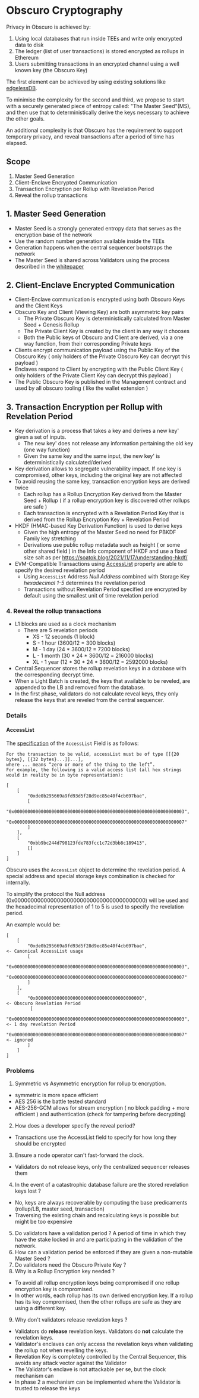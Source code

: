 # Obscuro Cryptography


Privacy in Obscuro is achieved by:
1. Using local databases that run inside TEEs and write only encrypted data to disk
2. The ledger (list of user transactions) is stored encrypted as rollups in Ethereum
3. Users submitting transactions in an encrypted channel using a well known key (the Obscuro Key)


The first element can be achieved by using existing solutions like [edgelessDB](https://www.edgeless.systems/products/edgelessdb/).

To minimise the complexity for the second and third, we propose to start with a securely generated piece of entropy called: "The Master Seed"(MS),
and then use that to deterministically derive the keys necessary to achieve the other goals.

An additional complexity is that Obscuro has the requirement to support temporary privacy, and reveal transactions after a period of time has elapsed.


## Scope

1. Master Seed Generation
2. Client-Enclave Encrypted Communication
3. Transaction Encryption per Rollup with Revelation Period
4. Reveal the rollup transactions

## 1. Master Seed Generation
- Master Seed is a strongly generated entropy data that serves as the encryption base of the network
- Use the random number generation available inside the TEEs
- Generation happens when the central sequencer bootstraps the network
- The Master Seed is shared across Validators using the process described in the [whitepaper](https://whitepaper.obscu.ro/obscuro-whitepaper/amalgamated.html#sharing-the-master-seed)

## 2. Client-Enclave Encrypted Communication
- Client-Enclave communication is encrypted using both Obscuro Keys and the Client Keys
- Obscuro Key and Client (Viewing Key) are both asymmetric key pairs
  - The Private Obscuro Key is deterministically calculated from Master Seed + Genesis Rollup
  - The Private Client Key is created by the client in any way it chooses
  - Both the Public keys of Obscuro and Client are derived, via a one way function, from their corresponding Private keys
- Clients encrypt communication payload using the Public Key of the Obscuro Key ( only holders of the Private Obscuro Key can decrypt this payload )
- Enclaves respond to Client by encrypting with the Public Client Key ( only holders of the Private Client Key can decrypt this payload )
- The Public Obscuro Key is published in the Management contract and used by all obscuro tooling ( like the wallet extension )


## 3. Transaction Encryption per Rollup with Revelation Period
- Key derivation is a process that takes a key and derives a new key' given a set of inputs. 
  - The new key' does not release any information pertaining the old key (one way function)
  - Given the same key and the same input, the new key' is deterministically calculated/derived
- Key derivation allows to segregate vulnerability impact. If one key is compromised, other keys, including the original key are not affected
- To avoid reusing the same key, transaction encryption keys are derived twice
  - Each rollup has a Rollup Encryption Key derived from the Master Seed + Rollup ( if a rollup encryption key is discovered other rollups are safe )
  - Each transaction is encrypted with a Revelation Period Key that is derived from the Rollup Encryption Key + Revelation Period
- HKDF (HMAC-based Key Derivation Function) is used to derive keys
  - Given the high entropy of the Master Seed no need for PBKDF Family key stretching
  - Derivations use public rollup metadata such as height ( or some other shared field ) in the Info component of HKDF and use a fixed size salt as per https://soatok.blog/2021/11/17/understanding-hkdf/
- EVM-Compatible Transactions using [AccessList](https://eips.ethereum.org/EIPS/eip-2930) property are able to specify the desired revelation period
  - Using `AccessList` Address _Null Address_ combined with Storage Key _hexadecimal 1-5_ determines the revelation period
  - Transactions without Revelation Period specified are encrypted by default using the smallest unit of time revelation period


### 4. Reveal the rollup transactions
- L1 blocks are used as a clock mechanism
  - There are 5 revelation periods
    * XS - 12 seconds (1 block)
    * S - 1 hour (3600/12 = 300 blocks)
    * M - 1 day (24 * 3600/12 = 7200 blocks)
    * L - 1 month (30 * 24 * 3600/12 = 216000 blocks)
    * XL - 1 year (12 * 30 * 24 * 3600/12 = 2592000 blocks)
- Central Sequencer stores the rollup revelation keys in a database with the corresponding decrypt time.
- When a Light Batch is created, the keys that available to be reveled, are appended to the LB and removed from the database.
- In the first phase, validators do not calculate reveal keys, they only release the keys that are reveled from the central sequencer.


### Details

#### AccessList 

The [specification](https://eips.ethereum.org/EIPS/eip-2930) of the `AccessList` Field is as follows:

```
For the transaction to be valid, accessList must be of type [[{20 bytes}, [{32 bytes}...]]...], 
where ... means “zero or more of the thing to the left”.
For example, the following is a valid access list (all hex strings would in reality be in byte representation):

[
    [
        "0xde0b295669a9fd93d5f28d9ec85e40f4cb697bae",
        [
            "0x0000000000000000000000000000000000000000000000000000000000000003",
            "0x0000000000000000000000000000000000000000000000000000000000000007"
        ]
    ],
    [
        "0xbb9bc244d798123fde783fcc1c72d3bb8c189413",
        []
    ]
]
```

Obscuro uses the `AccessList` object to determine the revelation period.
A special address and special storage keys combination is checked for internally.

To simplify the protocol the Null address (0x0000000000000000000000000000000000000000) will be used and the hexadecimal representation of 1 to 5 is used to specify the revelation period.

An example would be:
```
[
    [
        "0xde0b295669a9fd93d5f28d9ec85e40f4cb697bae",                             <- Canonical AccessList usage
        [
            "0x0000000000000000000000000000000000000000000000000000000000000003",
            "0x0000000000000000000000000000000000000000000000000000000000000007"
        ]
    ],
    [
        "0x0000000000000000000000000000000000000000",                             <- Obscuro Revelation Period
         [
            "0x0000000000000000000000000000000000000000000000000000000000000003", <- 1 day revelation Period
            "0x0000000000000000000000000000000000000000000000000000000000000007"  <- ignored
        ]
    ]
]
```

### Problems

1. Symmetric vs Asymmetric encryption for rollup tx encryption.
- symmetric is more space efficient
- AES 256 is the battle tested standard
- AES-256-GCM allows for stream encryption ( no block padding + more efficient ) and authentication (check for tampering before decrypting)

2.  How does a developer specify the reveal period?
- Transactions use the AccessList field to specify for how long they should be encrypted

3. Ensure a node operator can't fast-forward the clock.
- Validators do not release keys, only the centralized sequencer releases them

4. In the event of a catastrophic database failure are the stored revelation keys lost ?
- No, keys are always recoverable by computing the base predicaments (rollup/LB, master seed, transaction)
- Traversing the existing chain and recalculating keys is possible but might be too expensive

5. Do validators have a validation period ? A period of time in which they have the stake locked in and are participating in the validation of the network.
6. How can a validation period be enforced if they are given a non-mutable Master Seed ?
7. Do validators need the Obscuro Private Key ?
8. Why is a Rollup Encryption key needed ?
- To avoid all rollup encryption keys being compromised if one rollup encryption key is compromised.
- In other words, each rollup has its own derived encryption key. If a rollup has its key compromised, then the other rollups are safe as they are using a different key.

9. Why don't validators release revelation keys ?
- Validators do **release** revelation keys. Validators do **not** calculate the revelation keys.
- Validator's enclaves can only access the revelation keys when validating the rollup not when revelling the keys.
- Revelation Key is completely controlled by the Central Sequencer, this avoids any attack vector against the Validator
- The Validator's enclave is not attackable per se, but the clock mechanism can
- In phase 2 a mechanism can be implemented where the Validator is trusted to release the keys